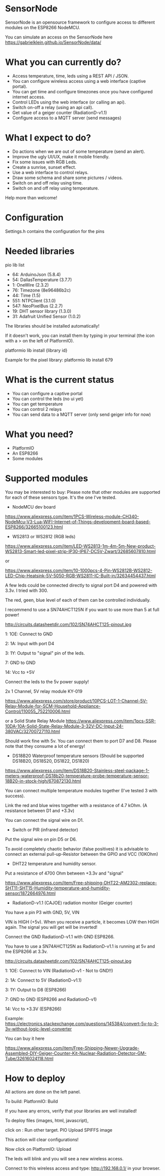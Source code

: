 # SensorNode

SensorNode is an opensource framework to configure access to different modules on the ESP8266 NodeMCU.

You can simulate an access on the SensorNode here https://gabrielklein.github.io/SensorNode/data/

# What you can currently do?

* Access temperature, time, leds using a REST API / JSON.
* You can configure wireless access using a web interface (captive portal).
* You can get time and configure timezones once you have configured internet access.
* Control LEDs using the web interface (or calling an api).
* Switch on-off a relay (using an api call).
* Get value of a geiger counter (RadiationD-v1.1)
* Configure access to a MQTT server (send messages)


# What I expect to do?

* Do actions when we are out of some temperature (send an alert).
* Improve the ugly UI/UX, make it mobile friendly.
* Fix some issues with RGB Leds.
* Create a sunrise, sunset effect.
* Use a web interface to control relays.
* Draw some schema and share some pictures / videos.
* Switch on and off relay using time.
* Switch on and off relay using temperature.

Help more than welcome!

# Configuration
Settings.h contains the configuration for the pins

# Needed libraries

pio lib list

* 64:   ArduinoJson (5.8.4)
* 54:   DallasTemperature (3.7.7)
* 1:    OneWire (2.3.2)
* 76:   Timezone (8e96486b2c)
* 44:   Time (1.5)
* 551:  NTPClient (3.1.0)
* 547:  NeoPixelBus (2.2.7)
* 19:   DHT sensor library (1.3.0)
* 31:   Adafruit Unified Sensor (1.0.2)


The libraries should be installed automatically!

If it doesn't work, you can install them by typing in your terminal (the icon with a > on the left of PlatformIO).

platformio lib install {library id}

Example for the pixel library: platformio lib install 679


# What is the current status

* You can configure a captive portal
* You can control the leds (no ui yet)
* You can get temperature
* You can control 2 relays
* You can send data to a MQTT server (only send geiger info for now)


# What you need?

- PlatformIO
- An ESP8266
- Some modules

# Supported modules

You may be interested to buy:
Please note that other modules are supported for each of these sensors type. It's the one I've tested.

* NodeMCU dev board

https://www.aliexpress.com/item/1PCS-Wireless-module-CH340-NodeMcu-V3-Lua-WIFI-Internet-of-Things-development-board-based-ESP8266/32665100123.html

* WS2813 or WS2812 (RGB leds)

https://www.aliexpress.com/item/LED-WS2813-1m-4m-5m-New-product-WS2813-Smart-led-pixel-strip-IP30-IP67-DC5V-Zwart/32685607810.html

or

https://www.aliexpress.com/item/10-1000pcs-4-Pin-WS2812B-WS2812-LED-Chip-Heatsink-5V-5050-RGB-WS2811-IC-Built-in/32634454437.html

A few leds could be connected directly to signal port D4 and powered with 3.3v. I tried with 300.

The red, geen, blue level of each of them can be controlled individually.

I recommend to use a SN74AHCT125N if you want to use more than 5 at full power!

http://circuits.datasheetdir.com/102/SN74AHCT125-pinout.jpg

1: 1OE: Connect to GND

2: 1A: Input with port D4

3: 1Y: Output to "signal" pin of the leds.

7: GND to GND

14: Vcc to +5V

Connect the leds to the 5v power supply!

2x 1 Channel, 5V relay module KY-019

https://www.aliexpress.com/store/product/10PCS-LOT-1-Channel-5V-Relay-Module-for-SCM-Household-Appliance-Control/110055_752210006.html

or a Solid State Relay Module
https://www.aliexpress.com/item/1pcs-SSR-10DA-10A-Solid-State-Relay-Module-3-32V-DC-Input-24-380VAC/32700727110.html

Should work fine with 5v. You can connect them to port D7 and D8. Please note that they consume a lot of energy!

* DS18B20 Waterproof temperature sensors (Should be supported DS18B20, DS18S20, DS1822, DS1820)

https://www.aliexpress.com/item/DS18B20-Stainless-steel-package-1-meters-waterproof-DS18b20-temperature-probe-temperature-sensor-18B20-in-stock-high/670872130.html

You can connect multiple temperature modules together (I've tested 3 with success).

Link the red and blue wires together with a resistance of 4.7 kOhm. (A resistance between D1 and +3.3v)

You can connect the signal wire on D1.

* Switch or PIR (infrared detector)

Put the signal wire on pin D5 or D6.

To avoid completely chaotic behavior (false positives) it is advisable to connect an external pull-up-Resistor between the GPIO and VCC (10KOhm)

* DHT22 temperature and humidity sensor.

Put a resistance of 4700 Ohm between +3.3v and "signal"

https://www.aliexpress.com/item/Free-shipping-DHT22-AM2302-replace-SHT11-SHT15-Humidity-temperature-and-humidity-sensor/1872664976.html


* RadiationD-v1.1 (CAJOE) radiation monitor (Geiger counter)

You have a pin P3 with GND, 5V, VIN

VIN is HIGH (+5v). When you receive a particle, it becomes LOW then HIGH again.
The signal you will get will be inverted!

Connect the GND RadiationD-v1.1 with GND ESP8266.

You have to use a SN74AHCT125N as RadiationD-v1.1 is running at 5v and the ESP8266 at 3.3v.

http://circuits.datasheetdir.com/102/SN74AHCT125-pinout.jpg

1: 1OE: Connect to VIN  (RadiationD-v1 - Not to GND!!)

2: 1A: Connect to 5V (RadiationD-v1.1)


3: 1Y: Output to D8 (ESP8266)

7: GND to GND (ESP8266 and RadiationD-v1)

14: Vcc to +3.3V (ESP8266)

Example: https://electronics.stackexchange.com/questions/145384/convert-5v-to-3-3v-without-logic-level-converter

You can buy it here

https://www.aliexpress.com/item/Free-Shipping-Newer-Upgrade-Assembled-DIY-Geiger-Counter-Kit-Nuclear-Radiation-Detector-GM-Tube/32616024118.html



# How to deploy

All actions are done on the left panel.

To build: PlatformIO: Build

If you have any errors, verify that your libraries are well installed!

To deploy files (images, html, javascript),

click on : Run other target. PIO Upload SPIFFS image

This action will clear configurations!

Now click on PlatformIO: Upload

The leds will blink and you will see a new wireless access.

Connect to this wireless access and type: http://192.168.0.1/ in your browser.
